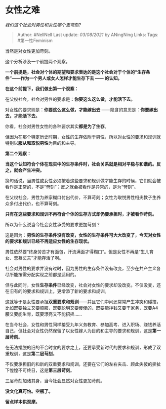 # 女性之难
*我们这个社会对男性和女性哪个更苛刻?*

> Author: #NellNell 
Last update: *03/08/2021* by ANingNing
Links:
Tags: #第一性Feminism 
  

当然是对女性更加苛刻。

这个分析涉及一个前提两个观察。

**一个前提是，社会对个体的期望和要求表达的是这个社会对于个体的“生存条件”——作为一个男人或女人怎样才能生存下去 —— 的认知。**

  

  

**在这个前提下，我们做出第一个观察：**

在父权社会，社会对男性的要求是：**你要这么这么做，才能活下去。**

对女性的要求则是：**你要这么这么做，才能嫁出去** ——隐含的意思是：**你要嫁出去，才能活下去。**

你看，社会对男性女性的各种要求其实**都是为了生存**。

但因为在那个特定历史时期，女性的生存依附于男性，所以对女性的要求和规训就特别以**服从和取悦男性**为目的和主导。

**第二个观察：**

**当这个认知符合个体在现实中的生存条件时，社会关系就是相对平稳与和谐的。反之，就会产生冲突。**

换句话说，当男性或女性必须按着这些要求和规训做才能生存的时候，它们就会被看作是正常的，不是“苛刻”；反之就会被看作是异常的，是为“苛刻”。

在父权社会，男性为养家糊口付出代价，不算苛刻；女性为取悦男性相夫教子生养众多付出代价，也不算苛刻。

**只有在这些要求和规训不再符合个体的生存方式却仍要承担时，才被看作苛刻。**

  

  

所以为什么说当今社会女性承受的要求更加苛刻？

这是因为：**男性的生存条件没有改变，女性的生存条件可大大改变了，今天对女性的要求和规训已经不再适应女性的生存现状。**

男性依然要“终身劳苦才有面包，汗流满面才得糊口”。但是女性不再是“生儿育女、恋慕丈夫”才能存活了啊。

社会对男性的要求并没有过时，因为男性的生存条件没有改变，至少在共产主义各尽所能按需分配实现之前都是适用的。

但与此同时，女性**生存条件**已经改变，社会对女性的要求却没改变。不仅没变，还在旧有的的要求和规训上，更增添了新的要求和规训。

这就等于是女性要承担**双重要求和规训**——并且它们中间还常常产生冲突和碰撞，比如既要独立又要顺服，既要聪明又要傻傻的，既要能挣钱又要干家务，既要A4腰又要能生育，既要漂亮又不能招摇……

  

  

在当今社会，女性和男性同样接受九年义务教育、参加高考、进入职场、赚钱养活自己，但社会对女性仍然保留了以女性嫁人为目的和主导的要求和规训，这是**第一层苛刻**。

在无法摆脱的旧的不合时宜的要求之上，还要承受新时代的要求和规训，形成了双重规训，这是**第二层苛刻**。

不仅要承担旧的和新的双重要求和规训，还要在它们的左右夹击、顾此失彼的撕扯下惶惶不可终日，这是**第三层苛刻**。

三层苛刻加诸其身，当今社会显然对女性更加苛刻。

  

  

  

**没文化真可怕。空瓶了。**

**留点样本供观摩。**